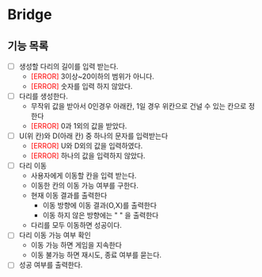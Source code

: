 #  Bridge

## 기능 목록
- [ ] 생성할 다리의 길이를 입력 받는다.
  - <span style ="color:red">[ERROR]</span> 3이상~20이하의 범위가 아니다.
  - <span style ="color:red">[ERROR]</span> 숫자를 입력 하지 않았다.
- [ ] 다리를 생성한다.
  - 무작위 값을 받아서 0인경우 아래칸, 1일 경우 위칸으로 건널 수 있는 칸으로 정한다
  - <span style ="color:red">[ERROR]</span> 0과 1외의 값을 받았다.
- [ ] U(위 칸)와 D(아래 칸) 중 하나의 문자를 입력받는다
  - <span style ="color:red">[ERROR]</span> U와 D외의 값을 입력하였다.
  - <span style ="color:red">[ERROR]</span> 하나의 값을 입력하지 않았다.
- [ ] 다리 이동
  - 사용자에게 이동할 칸을 입력 받는다.
  - 이동한 칸의 이동 가능 여부를 구한다.
  - 현재 이동 결과를 출력한다
    - 이동 방향에 이동 결과(O,X)를 출력한다
    - 이동 하지 않은 방향에는 " " 을 출력한다
  - 다리를 모두 이동하면 성공이다.
- [ ] 다리 이동 가능 여부 확인
  - 이동 가능 하면 게임을 지속한다
  - 이동 불가능 하면 재시도, 종료 여부를 묻는다.
- [ ] 성공 여부를 출력한다.